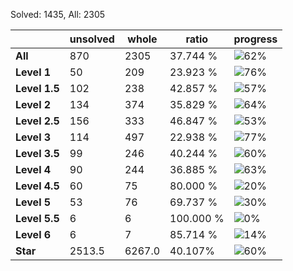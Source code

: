 Solved: 1435, All: 2305

| |unsolved|whole|ratio|progress|
|----|----|----|----|----|
|**All**| 870 | 2305 | 37.744 %| ![62%](https://progress-bar.dev/62?title=All) |
|**Level 1**| 50 | 209 | 23.923 %| ![76%](https://progress-bar.dev/76?title=Level+1++)|
|**Level 1.5**| 102 | 238 | 42.857 %| ![57%](https://progress-bar.dev/57?title=Level+1.5)|
|**Level 2**| 134 | 374 | 35.829 %| ![64%](https://progress-bar.dev/64?title=Level+2++)|
|**Level 2.5**| 156 | 333 | 46.847 %| ![53%](https://progress-bar.dev/53?title=Level+2.5)|
|**Level 3**| 114 | 497 | 22.938 %| ![77%](https://progress-bar.dev/77?title=Level+3++)|
|**Level 3.5**| 99 | 246 | 40.244 %| ![60%](https://progress-bar.dev/60?title=Level+3.5)|
|**Level 4**| 90 | 244 | 36.885 %| ![63%](https://progress-bar.dev/63?title=Level+4++)|
|**Level 4.5**| 60 | 75 | 80.000 %| ![20%](https://progress-bar.dev/20?title=Level+4.5)|
|**Level 5**| 53 | 76 | 69.737 %| ![30%](https://progress-bar.dev/30?title=Level+5++)|
|**Level 5.5**| 6 | 6 | 100.000 %| ![0%](https://progress-bar.dev/0?title=Level+5.5)|
|**Level 6**| 6 | 7 | 85.714 %| ![14%](https://progress-bar.dev/14?title=Level+6++)|
|**Star**|2513.5 | 6267.0 |40.107%| ![60%](https://progress-bar.dev/60?title=Star) |
